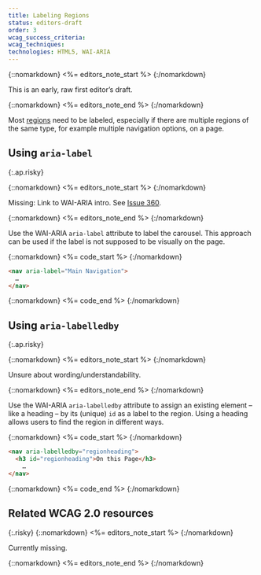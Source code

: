 ```yaml
---
title: Labeling Regions
status: editors-draft
order: 3
wcag_success_criteria:
wcag_techniques:
technologies: HTML5, WAI-ARIA
---
```

{::nomarkdown}
<%= editors_note_start %>
{:/nomarkdown}

This is an early, raw first editor’s draft.

{::nomarkdown}
<%= editors_note_end %>
{:/nomarkdown}

Most [regions](regions.html) need to be labeled, especially if there are multiple regions of the same type, for example multiple navigation options, on a page. 

## Using `aria-label`
{:.ap.risky}

{::nomarkdown}
<%= editors_note_start %>
{:/nomarkdown}

Missing: Link to WAI-ARIA intro. See [Issue 360](https://github.com/w3c/wai-tutorials/issue/360).

{::nomarkdown}
<%= editors_note_end %>
{:/nomarkdown}

Use the WAI-ARIA `aria-label` attribute to label the carousel. This approach can be used if the label is not supposed to be visually on the page.

{::nomarkdown}
<%= code_start %>
{:/nomarkdown}

~~~html
<nav aria-label="Main Navigation">
  …
</nav>
~~~

{::nomarkdown}
<%= code_end %>
{:/nomarkdown}

## Using `aria-labelledby`
{:.ap.risky}

{::nomarkdown}
<%= editors_note_start %>
{:/nomarkdown}

Unsure about wording/understandability.

{::nomarkdown}
<%= editors_note_end %>
{:/nomarkdown}

Use the WAI-ARIA `aria-labelledby` attribute to assign an existing element – like a heading – by its (unique) `id` as a label to the region. Using a heading allows users to find the region in different ways.

{::nomarkdown}
<%= code_start %>
{:/nomarkdown}

~~~html
<nav aria-labelledby="regionheading">
  <h3 id="regionheading">On this Page</h3>
    …
</nav>
~~~

{::nomarkdown}
<%= code_end %>
{:/nomarkdown}

## Related WCAG 2.0 resources
{:.risky}
{::nomarkdown}
<%= editors_note_start %>
{:/nomarkdown}

Currently missing.

{::nomarkdown}
<%= editors_note_end %>
{:/nomarkdown}
